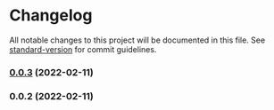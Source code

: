# Changelog

All notable changes to this project will be documented in this file. See [standard-version](https://github.com/conventional-changelog/standard-version) for commit guidelines.

### [0.0.3](https://github.com/gamedaoco/gamedao-types/compare/v0.0.2...v0.0.3) (2022-02-11)

### 0.0.2 (2022-02-11)
